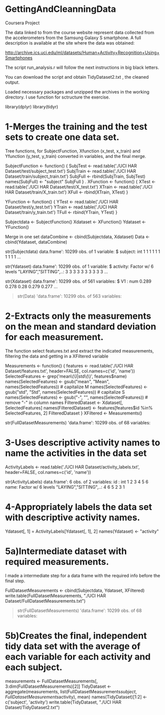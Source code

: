 # GettingAndCleanningData
Coursera Project

The data linked to from the course website represent data collected from the accelerometers from the Samsung Galaxy S smartphone. A full description is available at the site where the data was obtained:

http://archive.ics.uci.edu/ml/datasets/Human+Activity+Recognition+Using+Smartphones

The script run_analysis.r will follow the next instructions in big black letters.

You can download the script and obtain TidyDataset2.txt , the cleaned output.

Loaded necessary packages and unzipped the archives in the working directory. I use function for sctructure the exercise.

library(dplyr)
library(tidyr)


# 1-Merges the training and the test sets to create one data set.

Tree functions, for SubjectFunction, Xfunction (x_test, x_train) and Yfunction (y_test, y_train) converted in variables, and the final merge.

SubjectFunction <- function() {
  SubjTest <- read.table('./UCI HAR Dataset/test/subject_test.txt')
  SubjTrain <- read.table('./UCI HAR Dataset/train/subject_train.txt')
  SubjFull <- rbind(SubjTrain, SubjTest)
  names(SubjFull) <- "subject"
  SubjFull
}
.
XFunction <- function() {
  XTest <- read.table('./UCI HAR Dataset/test/X_test.txt')
  XTrain <- read.table('./UCI HAR Dataset/train/X_train.txt')
  XFull  <- rbind(XTrain, XTest)
}

YFunction <- function() {
  YTest <- read.table('./UCI HAR Dataset/test/y_test.txt')
  YTrain <- read.table('./UCI HAR Dataset/train/y_train.txt')
  TFull  <- rbind(YTrain, YTest)
}

Subjectdata <- SubjectFunction()
Xdataset <- XFunction()
Ydataset <- YFunction()

Merge in one set
dataCombine <- cbind(Subjectdata, Xdataset)
Data <- cbind(Ydataset, dataCombine) 

str(Subjectdata)
data.frame':	10299 obs. of  1 variable:
$ subject: int  1 1 1 1 1 1 1 1 1 1 ...
 
str(Ydataset)
data.frame':	10299 obs. of  1 variable:
$ activity: Factor w/ 6 levels "LAYING","SITTING",..: 3 3 3 3 3 3 3 3 3 3 ...
 
str(Xdataset)
data.frame':	10299 obs. of  561 variables:
$ V1  : num  0.289 0.278 0.28 0.279 0.277 ...
 
> str(Data)
'data.frame':	10299 obs. of  563 variables:

# 2-Extracts only the measurements on the mean and standard deviation for each measurement.

The function select features.txt and extract the indicated measurements, filtering the data and getting in a XFiltered variable

Measurements <- function() {
  features <- read.table('./UCI HAR Dataset/features.txt', header=FALSE, col.names=c('id', 'name'))
  SelectedFeatures <- grep('mean\\(\\)|std\\(\\)', features$name)
  names(SelectedFeatures) <- gsub("mean", "Mean", names(SelectedFeatures)) # capitalize M
  names(SelectedFeatures) <- gsub("std", "Std", names(SelectedFeatures)) # capitalize S
  names(SelectedFeatures) <- gsub("-", "", names(SelectedFeatures)) # remove "-" in column names 
  FilteredDataset <- Xdataset[, SelectedFeatures]
  names(FilteredDataset) <- features[features$id %in% SelectedFeatures, 2]
  FilteredDataset
}
XFiltered <- Measurements()

str(FullDatasetMeasurements)
'data.frame':	10299 obs. of  68 variables:

# 3-Uses descriptive activity names to name the activities in the data set

ActivityLabels <- read.table('./UCI HAR Dataset/activity_labels.txt', header=FALSE, col.names=c('id', 'name'))

 str(ActivityLabels)
data.frame':	6 obs. of  2 variables:
 id  : int  1 2 3 4 5 6
name: Factor w/ 6 levels "LAYING","SITTING",..: 4 6 5 2 3 1

# 4-Appropriately labels the data set with descriptive activity names.

Ydataset[, 1] = ActivityLabels[Ydataset[, 1], 2]
names(Ydataset) <- "activity"

# 5a)Intermediate dataset with required measurements.


I made a intermediate step for a data frame with the required info before the final step.

FullDatasetMeasurements <- cbind(Subjectdata, Ydataset, XFiltered)
write.table(FullDatasetMeasurements, "./UCI HAR Dataset/FullDatasetMeasurements.txt")

> str(FullDatasetMeasurements)
'data.frame':	10299 obs. of  68 variables:

# 5b)Creates the final, independent tidy data set with the average of each variable for each activity and each subject.

measurements <- FullDatasetMeasurements[, 3:dim(FullDatasetMeasurements)[2]]
TidyDataset <- aggregate(measurements, list(FullDatasetMeasurements$subject, FullDatasetMeasurements$activity), mean)
names(TidyDataset)[1:2] <- c('subject', 'activity')
write.table(TidyDataset, "./UCI HAR Dataset/TidyDataset2.txt")


